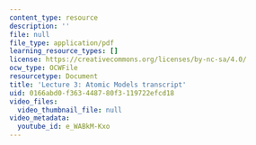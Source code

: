 ```yaml
---
content_type: resource
description: ''
file: null
file_type: application/pdf
learning_resource_types: []
license: https://creativecommons.org/licenses/by-nc-sa/4.0/
ocw_type: OCWFile
resourcetype: Document
title: 'Lecture 3: Atomic Models transcript'
uid: 0166abd0-f363-4487-80f3-119722efcd18
video_files:
  video_thumbnail_file: null
video_metadata:
  youtube_id: e_WABkM-Kxo
---
```

